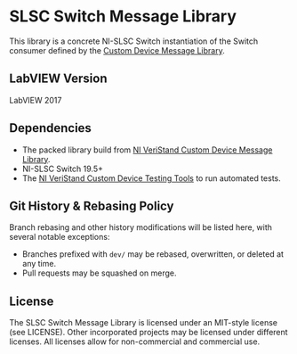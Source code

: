 # SLSC Switch Message Library

This library is a concrete NI-SLSC Switch instantiation of the Switch consumer defined by the [Custom Device Message Library](https://github.com/ni/niveristand-custom-device-message-library).

## LabVIEW Version
LabVIEW 2017

## Dependencies
- The packed library build from [NI VeriStand Custom Device Message Library](https://github.com/ni/niveristand-custom-device-message-library).
- NI-SLSC Switch 19.5+
- The [NI VeriStand Custom Device Testing Tools](https://github.com/ni/niveristand-custom-device-testing-tools) to run automated tests.

## Git History & Rebasing Policy
Branch rebasing and other history modifications will be listed here, with several notable exceptions:
- Branches prefixed with `dev/` may be rebased, overwritten, or deleted at any time.
- Pull requests may be squashed on merge.

## License

The SLSC Switch Message Library is licensed under an MIT-style license (see LICENSE). Other incorporated projects may be licensed under different licenses. All licenses allow for non-commercial and commercial use.
